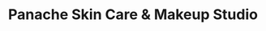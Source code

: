 ---
title: "Panache Skin Care & Makeup Studio"
url: /bethlehem/panache-skin-care-and-makeup-studio/
shop: beauty
---